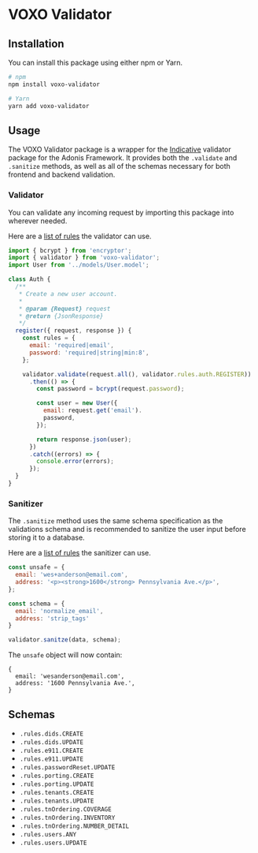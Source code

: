 # VOXO Validator

## Installation

You can install this package using either npm or Yarn.

```bash
# npm
npm install voxo-validator

# Yarn
yarn add voxo-validator
```

## Usage

The VOXO Validator package is a wrapper for the [Indicative](https://indicative.adonisjs.com/) validator package for the Adonis Framework. It provides both the `.validate` and `.sanitize` methods, as well as all of the schemas necessary for both frontend and backend validation.

### Validator

You can validate any incoming request by importing this package into wherever needed.

Here are a [list of rules](https://indicative.adonisjs.com/validations/master/) the validator can use.

```javascript
import { bcrypt } from 'encryptor';
import { validator } from 'voxo-validator';
import User from '../models/User.model';

class Auth {
  /**
   * Create a new user account.
   *
   * @param {Request} request
   * @return {JsonResponse}
   */
  register({ request, response }) {
    const rules = {
      email: 'required|email',
      password: 'required|string|min:8',
    };

    validator.validate(request.all(), validator.rules.auth.REGISTER))
      .then(() => {
        const password = bcrypt(request.password);

        const user = new User({
          email: request.get('email').
          password,
        });

        return response.json(user);
      })
      .catch((errors) => {
        console.error(errors);
      });
  }
}
```

### Sanitizer

The `.sanitize` method uses the same schema specification as the validations schema and is recommended to sanitize the user input before storing it to a database.

Here are a [list of rules](https://indicative.adonisjs.com/sanitizations/master/) the sanitizer can use.

```javascript
const unsafe = {
  email: 'wes+anderson@email.com',
  address: '<p><strong>1600</strong> Pennsylvania Ave.</p>',
};

const schema = {
  email: 'normalize_email',
  address: 'strip_tags'
}

validator.sanitze(data, schema);
```

The `unsafe` object will now contain:

```plain
{
  email: 'wesanderson@email.com',
  address: '1600 Pennsylvania Ave.',
}
```

## Schemas

- `.rules.dids.CREATE`
- `.rules.dids.UPDATE`
- `.rules.e911.CREATE`
- `.rules.e911.UPDATE`
- `.rules.passwordReset.UPDATE`
- `.rules.porting.CREATE`
- `.rules.porting.UPDATE`
- `.rules.tenants.CREATE`
- `.rules.tenants.UPDATE`
- `.rules.tnOrdering.COVERAGE`
- `.rules.tnOrdering.INVENTORY`
- `.rules.tnOrdering.NUMBER_DETAIL`
- `.rules.users.ANY`
- `.rules.users.UPDATE`
